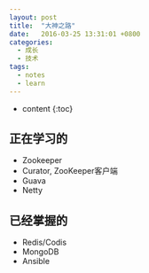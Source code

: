```yaml
---
layout: post
title:  "大神之路"
date:   2016-03-25 13:31:01 +0800
categories:
  - 成长
  - 技术
tags:
  - notes
  - learn
---
```


* content
{:toc}


## 正在学习的
* Zookeeper
* Curator, ZooKeeper客户端
* Guava
* Netty


## 已经掌握的
* Redis/Codis
* MongoDB
* Ansible
